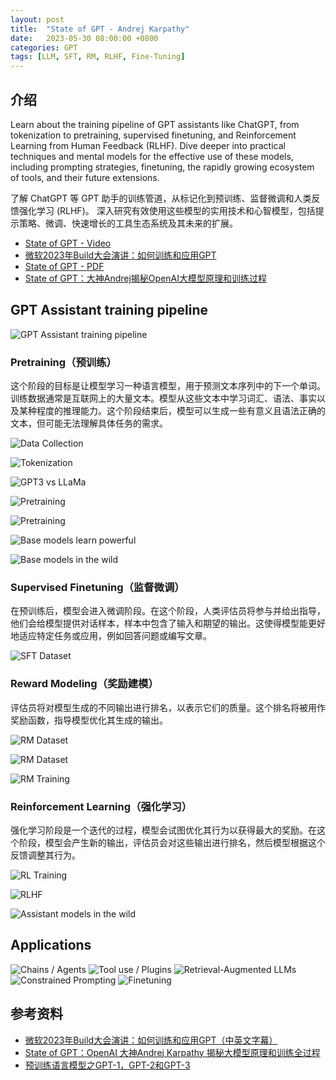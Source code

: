 ```yaml
---
layout: post
title:  "State of GPT - Andrej Karpathy"
date:   2023-05-30 08:00:00 +0800
categories: GPT
tags: [LLM, SFT, RM, RLHF, Fine-Tuning]
---
```


## 介绍
Learn about the training pipeline of GPT assistants like ChatGPT, from tokenization to pretraining, supervised finetuning, and Reinforcement Learning from Human Feedback (RLHF). Dive deeper into practical techniques and mental models for the effective use of these models, including prompting strategies, finetuning, the rapidly growing ecosystem of tools, and their future extensions.

了解 ChatGPT 等 GPT 助手的训练管道，从标记化到预训练、监督微调和人类反馈强化学习 (RLHF)。 深入研究有效使用这些模型的实用技术和心智模型，包括提示策略、微调、快速增长的工具生态系统及其未来的扩展。

* [State of GPT - Video](https://build.microsoft.com/en-US/sessions/db3f4859-cd30-4445-a0cd-553c3304f8e2?source=sessions)
* [微软2023年Build大会演讲：如何训练和应用GPT](https://www.youtube.com/watch?v=YrBJiy-V8MY)
* [State of GPT - PDF](https://karpathy.ai/stateofgpt.pdf)
* [State of GPT：大神Andrej揭秘OpenAI大模型原理和训练过程](https://mp.weixin.qq.com/s/Z7zaCgrYBleX-YB7kDuNnQ)

## GPT Assistant training pipeline
![GPT Assistant training pipeline](/images/2023/state-of-gpt/gpt-assistant-training-pipeline.jpg)

### Pretraining（预训练）
这个阶段的目标是让模型学习一种语言模型，用于预测文本序列中的下一个单词。训练数据通常是互联网上的大量文本。模型从这些文本中学习词汇、语法、事实以及某种程度的推理能力。这个阶段结束后，模型可以生成一些有意义且语法正确的文本，但可能无法理解具体任务的需求。

![Data Collection](/images/2023/state-of-gpt/data-collection.jpg)

![Tokenization](/images/2023/state-of-gpt/tokenization.jpg)

![GPT3 vs LLaMa](/images/2023/state-of-gpt/gpt3-llama.jpg)

![Pretraining](/images/2023/state-of-gpt/pretraining1.jpg)

![Pretraining](/images/2023/state-of-gpt/pretraining2.jpg)

![Base models learn powerful](/images/2023/state-of-gpt/base-models-learn-powerful.jpg)

![Base models in the wild](/images/2023/state-of-gpt/base-models-in-the-wild.jpg)

### Supervised Finetuning（监督微调）
在预训练后，模型会进入微调阶段。在这个阶段，人类评估员将参与并给出指导，他们会给模型提供对话样本，样本中包含了输入和期望的输出。这使得模型能更好地适应特定任务或应用，例如回答问题或编写文章。

![SFT Dataset](/images/2023/state-of-gpt/sft-dataset.jpg)

### Reward Modeling（奖励建模）
评估员将对模型生成的不同输出进行排名，以表示它们的质量。这个排名将被用作奖励函数，指导模型优化其生成的输出。

![RM Dataset](/images/2023/state-of-gpt/rm-dataset1.jpg)

![RM Dataset](/images/2023/state-of-gpt/rm-dataset2.jpg)

![RM Training](/images/2023/state-of-gpt/rm-training.jpg)

### Reinforcement Learning（强化学习）
强化学习阶段是一个迭代的过程，模型会试图优化其行为以获得最大的奖励。在这个阶段，模型会产生新的输出，评估员会对这些输出进行排名，然后模型根据这个反馈调整其行为。

![RL Training](/images/2023/state-of-gpt/rl-training.jpg)

![RLHF](/images/2023/state-of-gpt/rlhf.jpg)

![Assistant models in the wild](/images/2023/state-of-gpt/assistant-models-in-the-wild.jpg)

## Applications
![Chains / Agents](/images/2023/state-of-gpt/chains-agents.jpg)
![Tool use / Plugins](/images/2023/state-of-gpt/tool-use-plugins.jpg)
![Retrieval-Augmented LLMs](/images/2023/state-of-gpt/retrieval-augmented-llms.jpg)
![Constrained Prompting](/images/2023/state-of-gpt/constrained-prompting.jpg)
![Finetuning](/images/2023/state-of-gpt/finetuning.jpg)

## 参考资料
* [微软2023年Build大会演讲：如何训练和应用GPT（中英文字幕）](https://twitter.com/dotey/status/1662603594799935489)
* [State of GPT：OpenAI 大神Andrej Karpathy 揭秘大模型原理和训练全过程](https://posts.careerengine.us/p/647539e3554b2a50eafc2a85)
* [预训练语言模型之GPT-1，GPT-2和GPT-3](https://zhuanlan.zhihu.com/p/350017443)
